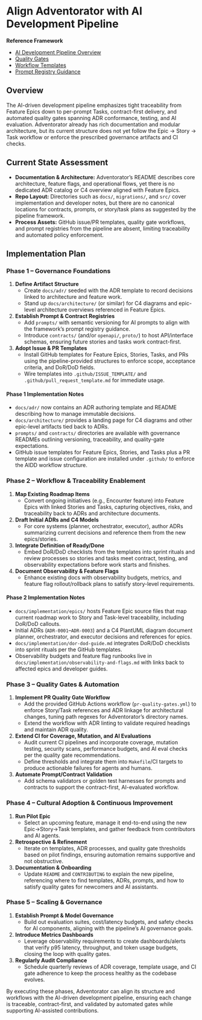 # Align Adventorator with AI Development Pipeline

**Reference Framework**
- [AI Development Pipeline Overview](https://github.com/crashtestbrandt/AIDD/blob/main/README.md)
- [Quality Gates](https://github.com/crashtestbrandt/AIDD/blob/main/GATES.md)
- [Workflow Templates](https://github.com/crashtestbrandt/AIDD/blob/main/TEMPLATES.md)
- [Prompt Registry Guidance](https://github.com/crashtestbrandt/AIDD/blob/main/PROMPTS.md)

## Overview
The AI-driven development pipeline emphasizes tight traceability from Feature Epics down to per-prompt Tasks, contract-first delivery, and automated quality gates spanning ADR conformance, testing, and AI evaluation. Adventorator already has rich documentation and modular architecture, but its current structure does not yet follow the Epic → Story → Task workflow or enforce the prescribed governance artifacts and CI checks.

## Current State Assessment
- **Documentation & Architecture:** Adventorator’s README describes core architecture, feature flags, and operational flows, yet there is no dedicated ADR catalog or C4 overview aligned with Feature Epics.
- **Repo Layout:** Directories such as `docs/`, `migrations/`, and `src/` cover implementation and developer notes, but there are no canonical locations for contracts, prompts, or story/task plans as suggested by the pipeline framework.
- **Process Assets:** GitHub issue/PR templates, quality gate workflows, and prompt registries from the pipeline are absent, limiting traceability and automated policy enforcement.

## Implementation Plan

### Phase 1 – Governance Foundations
1. **Define Artifact Structure**
   - Create `docs/adr/` seeded with the ADR template to record decisions linked to architecture and feature work.
   - Stand up `docs/architecture/` (or similar) for C4 diagrams and epic-level architecture overviews referenced in Feature Epics.
2. **Establish Prompt & Contract Registries**
   - Add `prompts/` with semantic versioning for AI prompts to align with the framework’s prompt registry guidance.
   - Introduce `contracts/` (and/or `openapi/`, `proto/`) to host API/interface schemas, ensuring future stories and tasks work contract-first.
3. **Adopt Issue & PR Templates**
   - Install GitHub templates for Feature Epics, Stories, Tasks, and PRs using the pipeline-provided structures to enforce scope, acceptance criteria, and DoR/DoD fields.
   - Wire templates into `.github/ISSUE_TEMPLATE/` and `.github/pull_request_template.md` for immediate usage.

#### Phase 1 Implementation Notes
- `docs/adr/` now contains an ADR authoring template and README describing how to manage immutable decisions.
- `docs/architecture/` provides a landing page for C4 diagrams and other epic-level artifacts tied back to ADRs.
- `prompts/` and `contracts/` directories are available with governance READMEs outlining versioning, traceability, and quality-gate expectations.
- GitHub issue templates for Feature Epics, Stories, and Tasks plus a PR template and issue configuration are installed under `.github/` to enforce the AIDD workflow structure.

### Phase 2 – Workflow & Traceability Enablement
1. **Map Existing Roadmap Items**
   - Convert ongoing initiatives (e.g., Encounter feature) into Feature Epics with linked Stories and Tasks, capturing objectives, risks, and traceability back to ADRs and architecture documents.
2. **Draft Initial ADRs and C4 Models**
   - For core systems (planner, orchestrator, executor), author ADRs summarizing current decisions and reference them from the new epics/stories.
3. **Integrate Definition of Ready/Done**
   - Embed DoR/DoD checklists from the templates into sprint rituals and review processes so stories and tasks meet contract, testing, and observability expectations before work starts and finishes.
4. **Document Observability & Feature Flags**
   - Enhance existing docs with observability budgets, metrics, and feature flag rollout/rollback plans to satisfy story-level requirements.

#### Phase 2 Implementation Notes
- `docs/implementation/epics/` hosts Feature Epic source files that map current roadmap work to Story and Task-level traceability, including DoR/DoD callouts.
- Initial ADRs (`ADR-0001`–`ADR-0003`) and a C4 PlantUML diagram document planner, orchestrator, and executor decisions and references for epics.
- `docs/implementation/dor-dod-guide.md` integrates DoR/DoD checklists into sprint rituals per the GitHub templates.
- Observability budgets and feature flag runbooks live in `docs/implementation/observability-and-flags.md` with links back to affected epics and developer guides.

### Phase 3 – Quality Gates & Automation
1. **Implement PR Quality Gate Workflow**
   - Add the provided GitHub Actions workflow (`pr-quality-gates.yml`) to enforce Story/Task references and ADR linkage for architectural changes, tuning path regexes for Adventorator’s directory names.
   - Extend the workflow with ADR linting to validate required headings and maintain ADR quality.
2. **Extend CI for Coverage, Mutation, and AI Evaluations**
   - Audit current CI pipelines and incorporate coverage, mutation testing, security scans, performance budgets, and AI eval checks per the quality gate recommendations.
   - Define thresholds and integrate them into `Makefile`/CI targets to produce actionable failures for agents and humans.
3. **Automate Prompt/Contract Validation**
   - Add schema validators or golden test harnesses for prompts and contracts to support the contract-first, AI-evaluated workflow.

### Phase 4 – Cultural Adoption & Continuous Improvement
1. **Run Pilot Epic**
   - Select an upcoming feature, manage it end-to-end using the new Epic→Story→Task templates, and gather feedback from contributors and AI agents.
2. **Retrospective & Refinement**
   - Iterate on templates, ADR processes, and quality gate thresholds based on pilot findings, ensuring automation remains supportive and not obstructive.
3. **Documentation & Onboarding**
   - Update `README` and `CONTRIBUTING` to explain the new pipeline, referencing where to find templates, ADRs, prompts, and how to satisfy quality gates for newcomers and AI assistants.

### Phase 5 – Scaling & Governance
1. **Establish Prompt & Model Governance**
   - Build out evaluation suites, cost/latency budgets, and safety checks for AI components, aligning with the pipeline’s AI governance goals.
2. **Introduce Metrics Dashboards**
   - Leverage observability requirements to create dashboards/alerts that verify p95 latency, throughput, and token usage budgets, closing the loop with quality gates.
3. **Regularly Audit Compliance**
   - Schedule quarterly reviews of ADR coverage, template usage, and CI gate adherence to keep the process healthy as the codebase evolves.

By executing these phases, Adventorator can align its structure and workflows with the AI-driven development pipeline, ensuring each change is traceable, contract-first, and validated by automated gates while supporting AI-assisted contributions.
